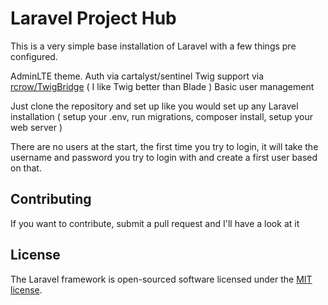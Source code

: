 # Laravel Project Hub

This is a very simple base installation of Laravel with a few things pre configured.

AdminLTE theme.
Auth via cartalyst/sentinel
Twig support via [rcrow/TwigBridge](https://github.com/rcrowe/TwigBridge)  ( I like Twig better than Blade )
Basic user management

Just clone the repository and set up like you would set up any Laravel installation ( setup your .env, run migrations, composer install, setup your web server )

There are no users at the start, the first time you try to login, it will take the username and password you try to login with and create a first user based on that.

## Contributing

If you want to contribute, submit a pull request and I'll have a look at it

## License

The Laravel framework is open-sourced software licensed under the [MIT license](http://opensource.org/licenses/MIT).
